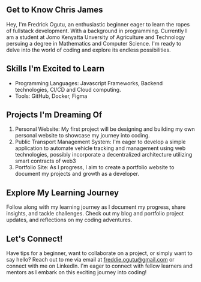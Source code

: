 ## Get to Know Chris James

Hey, I'm Fredrick Ogutu, an enthusiastic beginner eager to learn the ropes of fullstack development. With a background in programming. Currently I am a student at Jomo Kenyatta Unversity of Agriculture and Technology persuing a degree in Mathematics and Computer Science. I'm ready to delve into the world of coding and explore its endless possibilities.

## Skills I'm Excited to Learn
- Programming Languages: Javascript Frameworks, Backend technologies, CI/CD and Cloud computing.
- Tools: GitHub, Docker, Figma

## Projects I'm Dreaming Of

1. Personal Website: My first project will be designing and building my own personal website to showcase my journey into coding.
2. Public Transport Management System: I'm eager to develop a simple application to automate vehicle tracking and management using web technologies, possibly incorporate a decentralized architecture utilizing smart contracts of web3
3. Portfolio Site: As I progress, I aim to create a portfolio website to document my projects and growth as a developer.

## Explore My Learning Journey

Follow along with my learning journey as I document my progress, share insights, and tackle challenges. Check out my blog and portfolio project updates, and reflections on my coding adventures.

## Let's Connect!

Have tips for a beginner, want to collaborate on a project, or simply want to say hello? Reach out to me via email at freddie.ogutu@gmail.com or connect with me on LinkedIn. I'm eager to connect with fellow learners and mentors as I embark on this exciting journey into coding!
